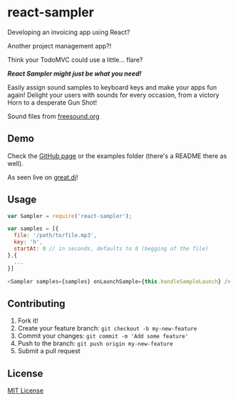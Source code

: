 react-sampler
==============

Developing an invoicing app using React?

Another project management app?!

Think your TodoMVC could use a little... flare?

___React Sampler might just be what you need!___

Easily assign sound samples to keyboard keys and make your apps fun again!
Delight your users with sounds for every occasion, from a victory Horn to a desperate Gun Shot!

Sound files from [freesound.org](http://freesound.org/)

## Demo
Check the [GitHub page](http://ruiramos.github.io/react-sampler) or the examples folder (there's a README there as well).

As seen live on [great.dj](http://great.dj/)!

## Usage

```javascript
var Sampler = require('react-sampler');

var samples = [{
  file: '/path/to/file.mp3',
  key: 'h',
  startAt: 0 // in seconds, defaults to 0 (begging of the file)
},{
  ...
}]

<Sampler samples={samples} onLaunchSample={this.handleSampleLaunch} />
```

## Contributing

1. Fork it!
2. Create your feature branch: `git checkout -b my-new-feature`
3. Commit your changes: `git commit -m 'Add some feature'`
4. Push to the branch: `git push origin my-new-feature`
5. Submit a pull request

## License

[MIT License](http://opensource.org/licenses/MIT)
